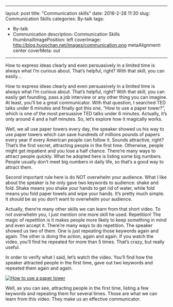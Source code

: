 
---
layout: post
title: "Communication skills"
date: 2016-2-28 11:30
slug: Communication Skills
categories: By-talk
tags:
- By-talk
- Communication
description: Communication Skills
thumbnailImagePosition: left
coverImage: http://blog.hugochan.net/images/communication.png
metaAlignment: center
coverMeta: out
---

How to express ideas clearly and even persuasively in a limited time is always what I’m curious about. That’s helpful, right? With that skill, you can easily...
<!-- excerpt -->


How to express ideas clearly and even persuasively in a limited time is always what I’m curious about. That’s helpful, right? With that skill, you can easily get founding, pass a job interview or any other thing you can imagine. At least, you’ll be a great communicator. With that question, I searched TED talks under 6 minutes and finally got this one, “How to use a paper tower?”, which is one of the most persuasive TED talks under 6 minutes. Actually, it’s only around 4 and a half minutes. So, let’s explore how it magically works.

Well, we all use paper towers every day, the speaker showed us his way to use paper towers which can save hundreds of millions pounds of papers every year if every American people can follow it. Sounds attractive, right? That’s the first secret, attracting people in the first time. Otherwise, people might get impatient and you lose a half chance. There’re many ways to attract people quickly. What he adopted here is listing some big numbers. People usually don’t meet big numbers in daily life, so that’s a good way to attract them.

Second important rule here is do NOT overwhelm your audience. What I like about the speaker is he only gave two keywords to audience: shake and fold. Shake means you shake your hands to get rid of water, while fold means you fold paper towels and wipe your hands. It’s pretty much simple. It should be as you don’t want to overwhelm your audience.

Actually, there’re many other skills we can learn from that short video. To not overwhelm you, I just mention one more skill he used. Repetition! The magic of repetition is it makes people more likely to keep something in mind and even accept it. There’re many ways to do repetition. The speaker showed us two of them. One is just repeating those keywords again and again. The other is doing the action, again and again. If you watch the video, you’ll find he repeated for more than 5 times. That’s crazy, but really useful.

In order to verify what I said, let’s watch the video. You’ll find how the speaker attracted people in the first time, gave out two keywords and repeated them again and again.

[![How to use a paper tower](http://blog.hugochan.net/images/how_to_use_a_paper_tower.png)](https://www.ted.com/talks/joe_smith_how_to_use_a_paper_towel?language=en)

Well, as you can see, attracting people in the first time, listing a few keywords and repeating them for several times. Those are what we can learn from this video. They make us an effective communicator.
